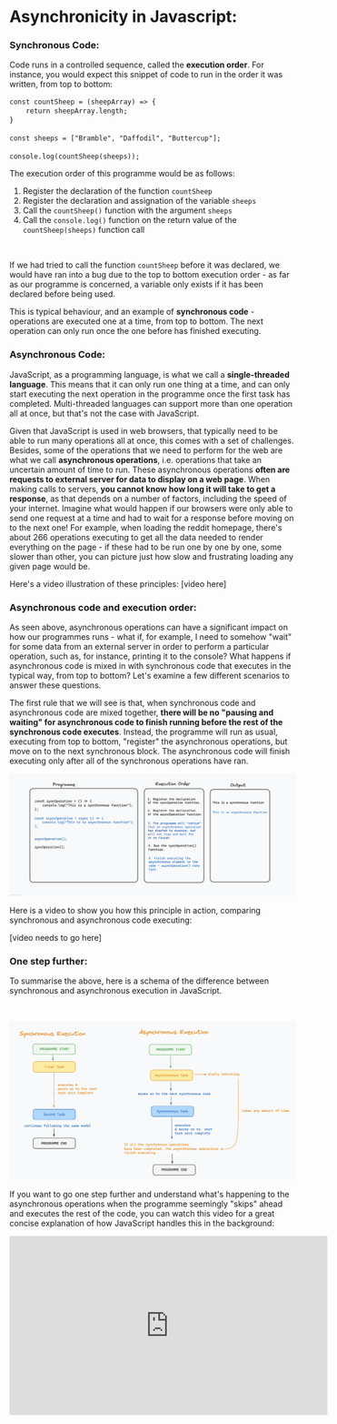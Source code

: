 # Asynchronicity in Javascript: 

### Synchronous Code:

Code runs in a controlled sequence, called the **execution order**. For instance, you would expect this snippet of code to run in the order it was written, from top to bottom: 

```
const countSheep = (sheepArray) => {
    return sheepArray.length;
}

const sheeps = ["Bramble", "Daffodil", "Buttercup"];

console.log(countSheep(sheeps));
```

The execution order of this programme would be as follows: 

1. Register the declaration of the function ```countSheep```
1. Register the declaration and assignation of the variable ```sheeps```
1. Call the ```countSheep()``` function with the argument ```sheeps```
1. Call the ```console.log()``` function on the return value of the ```countSheep(sheeps)``` function call

<br>

If we had tried to call the function ```countSheep``` before it was declared, we would have ran into a bug due to the top to bottom execution order - as far as our programme is concerned, a variable only exists if it has been declared before being used. 

This is typical behaviour, and an example of **synchronous code** - operations are executed one at a time, from top to bottom. The next operation can only run once the one before has finished executing. 

### Asynchronous Code:

JavaScript, as a programming language, is what we call a **single-threaded language**. This means that it can only run one thing at a time, and can only start executing the next operation in the programme once the first task has completed. Multi-threaded languages can support more than one operation all at once, but that's not the case with JavaScript. 

Given that JavaScript is used in web browsers, that typically need to be able to run many operations all at once, this comes with a set of challenges. Besides, some of the operations that we need to perform for the web are what we call **asynchronous operations**, i.e. operations that take an uncertain amount of time to run. These asynchronous operations **often are requests to external server for data to display on a web page**. When making calls to servers, **you cannot know how long it will take to get a response**, as that depends on a number of factors, including the speed of your internet. Imagine what would happen if our browsers were only able to send one request at a time and had to wait for a response before moving on to the next one! For example, when loading the reddit homepage, there's about 266 operations executing to get all the data needed to render everything on the page - if these had to be run one by one by one, some slower than other, you can picture just how slow and frustrating loading any given page would be. 

Here's a video illustration of these principles: 
[video here]

### Asynchronous code and execution order: 

As seen above, asynchronous operations can have a significant impact on how our programmes runs - what if, for example, I need to somehow "wait" for some data from an external server in order to perform a particular operation, such as, for instance, printing it to the console? What happens if asynchronous code is mixed in with synchronous code that executes in the typical way, from top to bottom? Let's examine a few different scenarios to answer these questions. 

The first rule that we will see is that, when synchronous code and asynchronous code are mixed together, **there will be no "pausing and waiting" for asynchronous code to finish running before the rest of the synchronous code executes**. 
Instead, the programme will run as usual, executing from top to bottom, "register" the asynchronous operations, but move on to the next synchronous block. The asynchronous code will finish executing only after all of the synchronous operations have ran.

![asynchronous/synchronous execution diagram](image.png)

Here is a video to show you how this principle in action, comparing synchronous and asynchronous code executing: 

[video needs to go here]

### One step further: 

To summarise the above, here is a schema of the difference between synchronous and asynchronous execution in JavaScript.

<br>

![alt text](image-2.png)

If you want to go one step further and understand what's happening to the asynchronous operations when the programme seemingly "skips" ahead and executes the rest of the code, you can watch this video for a great concise explanation of how JavaScript handles this in the background: 

<iframe width="560" height="315" src="https://www.youtube.com/embed/lqLSNG_79lI?si=uDdGAS9UL4Ih0cnS" title="YouTube video player" frameborder="0" allow="accelerometer; autoplay; clipboard-write; encrypted-media; gyroscope; picture-in-picture; web-share" referrerpolicy="strict-origin-when-cross-origin" allowfullscreen></iframe>


